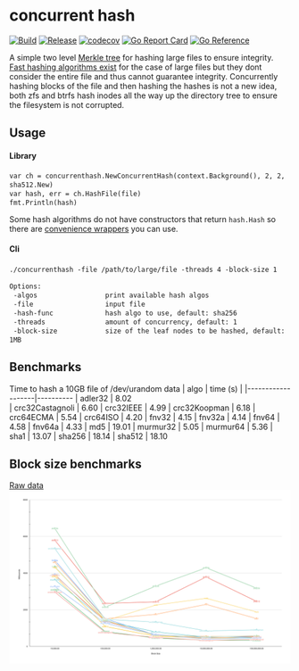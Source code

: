 # concurrent hash
[![Build](https://github.com/kmulvey/concurrenthash/actions/workflows/build.yml/badge.svg)](https://github.com/kmulvey/concurrenthash/actions/workflows/build.yml) [![Release](https://github.com/kmulvey/concurrenthash/actions/workflows/release.yml/badge.svg)](https://github.com/kmulvey/concurrenthash/actions/workflows/release.yml) [![codecov](https://codecov.io/gh/kmulvey/concurrenthash/branch/main/graph/badge.svg?token=uzpd1I3osO)](https://codecov.io/gh/kmulvey/concurrenthash) [![Go Report Card](https://goreportcard.com/badge/github.com/kmulvey/concurrenthash)](https://goreportcard.com/report/github.com/kmulvey/concurrenthash) [![Go Reference](https://pkg.go.dev/badge/github.com/kmulvey/concurrenthash.svg)](https://pkg.go.dev/github.com/kmulvey/concurrenthash)

A simple two level [Merkle tree](https://en.wikipedia.org/wiki/Merkle_tree) for hashing large files to ensure integrity. [Fast hashing algorithms exist](https://github.com/kalafut/imohash) for the case of large files but they dont consider the entire file and thus cannot guarantee integrity. Concurrently hashing blocks of the file and then hashing the hashes is not a new idea, both zfs and btrfs hash inodes all the way up the directory tree to ensure the filesystem is not corrupted.

## Usage
#### Library
```
var ch = concurrenthash.NewConcurrentHash(context.Background(), 2, 2, sha512.New)
var hash, err = ch.HashFile(file)
fmt.Println(hash)
```

Some hash algorithms do not have constructors that return `hash.Hash` so there are [convenience wrappers](https://github.com/kmulvey/concurrenthash/blob/main/wrappers.go) you can use.

#### Cli
`./concurrenthash -file /path/to/large/file -threads 4 -block-size 1`
```
Options:
 -algos                 print available hash algos
 -file                  input file
 -hash-func             hash algo to use, default: sha256
 -threads               amount of concurrency, default: 1
 -block-size            size of the leaf nodes to be hashed, default: 1MB

```


## Benchmarks
Time to hash a 10GB file of /dev/urandom data
| algo              | time (s) |
|-------------------|----------
| adler32           | 8.02  
| crc32Castagnoli   | 6.60
| crc32IEEE         | 4.99
| crc32Koopman      | 6.18
| crc64ECMA         | 5.54
| crc64ISO          | 4.20
| fnv32             | 4.15
| fnv32a            | 4.14
| fnv64             | 4.58
| fnv64a            | 4.33
| md5               | 19.01
| murmur32          | 5.05
| murmur64          | 5.36
| sha1              | 13.07
| sha256            | 18.14
| sha512            | 18.10

## Block size benchmarks
[Raw data](./benchmarks.csv)
![Benchmarks](./benchmarks.svg "benchmarks")

